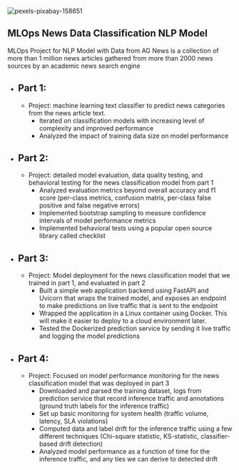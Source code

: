 ![pexels-pixabay-158651](https://user-images.githubusercontent.com/100870737/218273182-11ce169b-aa79-4176-9b2b-e81dad7164c3.jpg)


## MLOps News Data Classification NLP Model
MLOps Project for NLP Model with Data from AG News is a collection of more than 1 million news articles gathered from more than 2000 news sources by an academic news search engine


- ## Part 1:
  - Project: machine learning text classifier to predict news categories from the news article text.
    - Iterated on classification models with increasing level of complexity and improved performance
    - Analyzed the impact of training data size on model performance

- ## Part 2:
  - Project: detailed model evaluation, data quality testing, and behavioral testing for the news classification model from part 1
    - Analyzed evaluation metrics beyond overall accuracy and f1 score (per-class metrics, confusion matrix, per-class false positive and false negative errors)
    - Implemented bootstrap sampling to measure confidence intervals of model performance metrics
    -  Implemented behavioral tests using a popular open source library called checklist

- ## Part 3:
  - Project: Model deployment for the news classification model that we trained in part 1, and evaluated in part 2
    - Built a simple web application backend using FastAPI and Uvicorn that wraps the trained model, and exposes an endpoint to make predictions on live traffic that is sent to the endpoint
    - Wrapped the application in a Linux container using Docker. This will make it easier to deploy to a cloud environment later.
    - Tested the Dockerized prediction service by sending it live traffic and logging the model predictions

- ## Part 4:
  - Project: Focused on model performance monitoring for the news classification model that was deployed in part 3
    - Downloaded and parsed the training dataset, logs from prediction service that record inference traffic and annotations (ground truth labels for the inference traffic)
    - Set up basic monitoring for system health (traffic volume, latency, SLA violations)
    - Computed data and label drift for the inference traffic using a few different techniques (Chi-square statistic, KS-statistic, classifier-based drift detection)
    - Analyzed model performance as a function of time for the inference traffic, and any ties we can derive to detected drift
